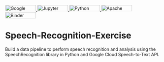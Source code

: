 <a href="https://cloud.google.com">
    <img src="https://img.shields.io/badge/GoogleCloud-%234285F4.svg?style=for-the-badge&logo=google-cloud&logoColor=white" alt="Google Cloud" width="100" height="20">
</a>

<a href="https://jupyter.org">
    <img src="https://img.shields.io/badge/jupyter-%23FA0F00.svg?style=for-the-badge&logo=jupyter&logoColor=white" alt="Jupyter Notebook" width="100" height="20">
</a>

<a href="https://www.python.org">
    <img src="https://img.shields.io/badge/python-3670A0?style=for-the-badge&logo=python&logoColor=ffdd54" alt="Python" width="100" height="20">
</a>

<a href="https://www.apache.org">
    <img src="https://img.shields.io/badge/apache-%23D42029.svg?style=for-the-badge&logo=apache&logoColor=white" alt="Apache" width="100" height="20">
</a>

<a href="https://mybinder.org/v2/gh/JESUSC1/Speech-Recognition-Exercise.git/HEAD?labpath=Speech_Recognition_Exercise.ipynb">
    <img src="https://mybinder.org/badge_logo.svg" alt="Binder" width="100" height="20">
</a>



# Speech-Recognition-Exercise
Build a data pipeline to perform speech recognition and analysis using the SpeechRecognition library in Python and Google Cloud Speech-to-Text API.
